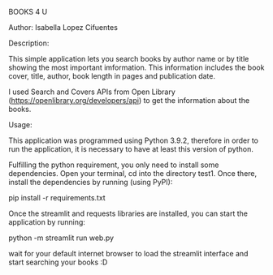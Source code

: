 BOOKS 4 U 

Author: Isabella Lopez Cifuentes

Description: 

This simple application lets you search books by author name or by title showing the most important imformation. This information includes the book cover, title, author, book length in pages and publication date. 

I used Search and Covers APIs from Open Library (https://openlibrary.org/developers/api) to get the information about the books. 

Usage:

This application was programmed using Python 3.9.2, therefore in order to run the application, it is necessary to have at least this version of python. 

Fulfilling the python requirement, you only need to install some dependencies. Open your terminal, cd into the directory test1. Once there, install the dependencies by running (using PyPI):

pip install -r requirements.txt

Once the streamlit and requests libraries are installed, you can start the application by running:

python -m streamlit run web.py

wait for your default internet browser to load the streamlit interface and start searching your books :D